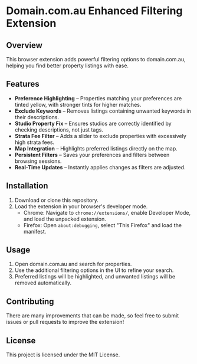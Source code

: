 # Domain.com.au Enhanced Filtering Extension

## Overview
This browser extension adds powerful filtering options to domain.com.au, helping you find better property listings with ease.

## Features
- **Preference Highlighting** – Properties matching your preferences are tinted yellow, with stronger tints for higher matches.
- **Exclude Keywords** – Removes listings containing unwanted keywords in their descriptions.
- **Studio Property Fix** – Ensures studios are correctly identified by checking descriptions, not just tags.
- **Strata Fee Filter** – Adds a slider to exclude properties with excessively high strata fees.
- **Map Integration** – Highlights preferred listings directly on the map.
- **Persistent Filters** – Saves your preferences and filters between browsing sessions.
- **Real-Time Updates** – Instantly applies changes as filters are adjusted.

## Installation
1. Download or clone this repository.
2. Load the extension in your browser's developer mode.
   - Chrome: Navigate to `chrome://extensions/`, enable Developer Mode, and load the unpacked extension.
   - Firefox: Open `about:debugging`, select "This Firefox" and load the manifest.

## Usage
1. Open domain.com.au and search for properties.
2. Use the additional filtering options in the UI to refine your search.
3. Preferred listings will be highlighted, and unwanted listings will be removed automatically.

## Contributing
There are many improvements that can be made, so feel free to submit issues or pull requests to improve the extension!

## License
This project is licensed under the MIT License.
